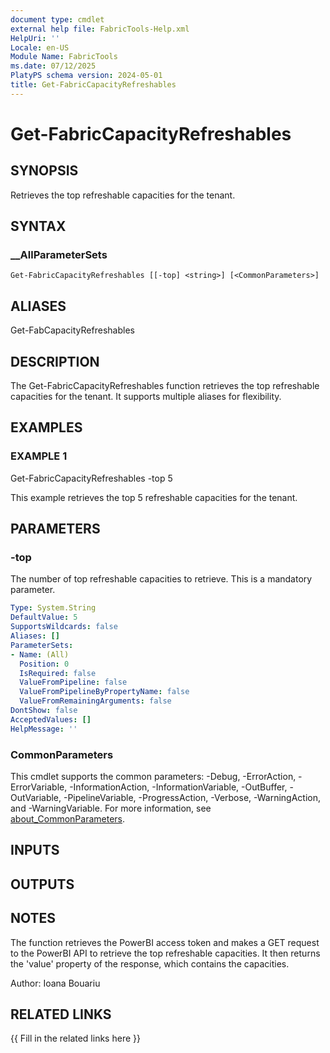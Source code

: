 ```yaml
---
document type: cmdlet
external help file: FabricTools-Help.xml
HelpUri: ''
Locale: en-US
Module Name: FabricTools
ms.date: 07/12/2025
PlatyPS schema version: 2024-05-01
title: Get-FabricCapacityRefreshables
---
```


# Get-FabricCapacityRefreshables

## SYNOPSIS

Retrieves the top refreshable capacities for the tenant.

## SYNTAX

### __AllParameterSets

```
Get-FabricCapacityRefreshables [[-top] <string>] [<CommonParameters>]
```

## ALIASES

Get-FabCapacityRefreshables

## DESCRIPTION

The Get-FabricCapacityRefreshables function retrieves the top refreshable capacities for the tenant.
It supports multiple aliases for flexibility.

## EXAMPLES

### EXAMPLE 1

Get-FabricCapacityRefreshables -top 5

This example retrieves the top 5 refreshable capacities for the tenant.

## PARAMETERS

### -top

The number of top refreshable capacities to retrieve.
This is a mandatory parameter.

```yaml
Type: System.String
DefaultValue: 5
SupportsWildcards: false
Aliases: []
ParameterSets:
- Name: (All)
  Position: 0
  IsRequired: false
  ValueFromPipeline: false
  ValueFromPipelineByPropertyName: false
  ValueFromRemainingArguments: false
DontShow: false
AcceptedValues: []
HelpMessage: ''
```

### CommonParameters

This cmdlet supports the common parameters: -Debug, -ErrorAction, -ErrorVariable,
-InformationAction, -InformationVariable, -OutBuffer, -OutVariable, -PipelineVariable,
-ProgressAction, -Verbose, -WarningAction, and -WarningVariable. For more information, see
[about_CommonParameters](https://go.microsoft.com/fwlink/?LinkID=113216).

## INPUTS

## OUTPUTS

## NOTES

The function retrieves the PowerBI access token and makes a GET request to the PowerBI API to retrieve the top refreshable capacities.
It then returns the 'value' property of the response, which contains the capacities.

Author: Ioana Bouariu

## RELATED LINKS

{{ Fill in the related links here }}

